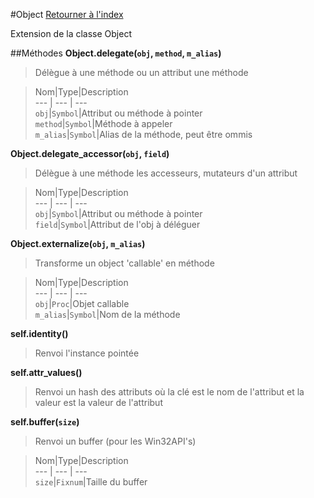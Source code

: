 #Object
[Retourner à l'index](README.md)

Extension de la classe Object

##Méthodes
**Object.delegate(`obj`, `method`, `m_alias`)**

> Délègue à une méthode ou un attribut une méthode  
  
> Nom|Type|Description  
--- | --- | ---  
`obj`|`Symbol`|Attribut ou méthode à pointer  
`method`|`Symbol`|Méthode à appeler  
`m_alias`|`Symbol`|Alias de la méthode, peut être ommis  
  




**Object.delegate_accessor(`obj`, `field`)**

> Délègue à une méthode les accesseurs, mutateurs d'un attribut  
  
> Nom|Type|Description  
--- | --- | ---  
`obj`|`Symbol`|Attribut ou méthode à pointer  
`field`|`Symbol`|Attribut de l'obj à déléguer  
  




**Object.externalize(`obj`, `m_alias`)**

> Transforme un object 'callable' en méthode  
  
> Nom|Type|Description  
--- | --- | ---  
`obj`|`Proc`|Objet callable  
`m_alias`|`Symbol`|Nom de la méthode  
  




**self.identity()**

> Renvoi l'instance pointée  
  
>   




**self.attr_values()**

> Renvoi un hash des attributs où la clé est le nom de l'attribut
                            et la valeur est la valeur de l'attribut  
  
>   




**self.buffer(`size`)**

> Renvoi un buffer (pour les Win32API's)  
  
> Nom|Type|Description  
--- | --- | ---  
`size`|`Fixnum`|Taille du buffer  
  




